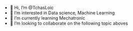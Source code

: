 - 👋 Hi, I’m @TchasLoic
- 👀 I’m interested in Data science, Machine Learning
- 🌱 I’m currently learning Mechatronic 
- 💞️ I’m looking to collaborate on the following topic aboves


<!---
TchasLoic/TchasLoic is a ✨ special ✨ repository because its `README.md` (this file) appears on your GitHub profile.
You can click the Preview link to take a look at your changes.
--->
